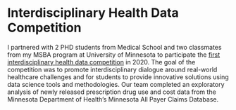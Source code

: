 # Interdisciplinary Health Data Competition

I partnered with 2 PHD students from Medical School and two classmates from my MSBA program at University of Minnesota to participate the [first interdisciplinary health data competition](https://carlsonschool.umn.edu/health-data-competition) in 2020. The goal of the competition was to promote interdisciplinary dialogue around real-world healthcare challenges and for students to provide innovative solutions using data science tools and methodologies. Our team completed an exploratory analysis of newly released prescription drug use and cost data from the Minnesota Department of Health’s Minnesota All Payer Claims Database. 
